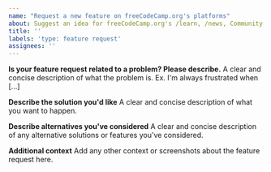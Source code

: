 ```yaml
---
name: "Request a new feature on freeCodeCamp.org's platforms"
about: Suggest an idea for freeCodeCamp.org's /learn, /news, Community Forum, Code Radio or other platforms
title: ''
labels: 'type: feature request'
assignees: ''
---
```


**Is your feature request related to a problem? Please describe.**
A clear and concise description of what the problem is. Ex. I'm always frustrated when [...]

**Describe the solution you'd like**
A clear and concise description of what you want to happen.

**Describe alternatives you've considered**
A clear and concise description of any alternative solutions or features you've considered.

**Additional context**
Add any other context or screenshots about the feature request here.
